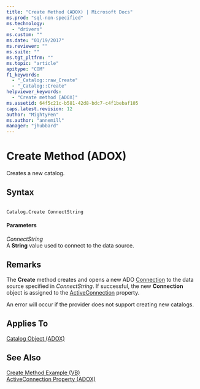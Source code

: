 ```yaml
---
title: "Create Method (ADOX) | Microsoft Docs"
ms.prod: "sql-non-specified"
ms.technology:
  - "drivers"
ms.custom: ""
ms.date: "01/19/2017"
ms.reviewer: ""
ms.suite: ""
ms.tgt_pltfrm: ""
ms.topic: "article"
apitype: "COM"
f1_keywords: 
  - "_Catalog::raw_Create"
  - "_Catalog::Create"
helpviewer_keywords: 
  - "Create method [ADOX]"
ms.assetid: 64f5c21c-b581-42d8-bdc7-c4f1bebaf105
caps.latest.revision: 12
author: "MightyPen"
ms.author: "annemill"
manager: "jhubbard"
---
```

# Create Method (ADOX)
Creates a new catalog.  
  
## Syntax  
  
```  
  
Catalog.Create ConnectString  
```  
  
#### Parameters  
 *ConnectString*  
 A **String** value used to connect to the data source.  
  
## Remarks  
 The **Create** method creates and opens a new ADO [Connection](../../../ado/reference/ado-api/connection-object-ado.md) to the data source specified in *ConnectString*. If successful, the new **Connection** object is assigned to the [ActiveConnection](../../../ado/reference/adox-api/activeconnection-property-adox.md) property.  
  
 An error will occur if the provider does not support creating new catalogs.  
  
## Applies To  
 [Catalog Object (ADOX)](../../../ado/reference/adox-api/catalog-object-adox.md)  
  
## See Also  
 [Create Method Example (VB)](../../../ado/reference/adox-api/create-method-example-vb.md)   
 [ActiveConnection Property (ADOX)](../../../ado/reference/adox-api/activeconnection-property-adox.md)